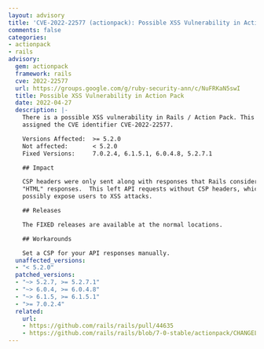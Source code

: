 ```yaml
---
layout: advisory
title: 'CVE-2022-22577 (actionpack): Possible XSS Vulnerability in Action Pack'
comments: false
categories:
- actionpack
- rails
advisory:
  gem: actionpack
  framework: rails
  cve: 2022-22577
  url: https://groups.google.com/g/ruby-security-ann/c/NuFRKaN5swI
  title: Possible XSS Vulnerability in Action Pack
  date: 2022-04-27
  description: |-
    There is a possible XSS vulnerability in Rails / Action Pack. This vulnerability has been
    assigned the CVE identifier CVE-2022-22577.

    Versions Affected:  >= 5.2.0
    Not affected:       < 5.2.0
    Fixed Versions:     7.0.2.4, 6.1.5.1, 6.0.4.8, 5.2.7.1

    ## Impact

    CSP headers were only sent along with responses that Rails considered as
    "HTML" responses.  This left API requests without CSP headers, which could
    possibly expose users to XSS attacks.

    ## Releases

    The FIXED releases are available at the normal locations.

    ## Workarounds

    Set a CSP for your API responses manually.
  unaffected_versions:
  - "< 5.2.0"
  patched_versions:
  - "~> 5.2.7, >= 5.2.7.1"
  - "~> 6.0.4, >= 6.0.4.8"
  - "~> 6.1.5, >= 6.1.5.1"
  - ">= 7.0.2.4"
  related:
    url:
    - https://github.com/rails/rails/pull/44635
    - https://github.com/rails/rails/blob/7-0-stable/actionpack/CHANGELOG.md#rails-7024-april-26-2022
---
```

